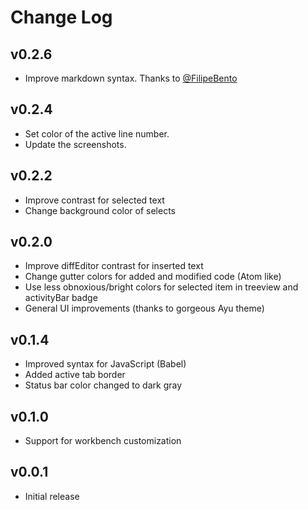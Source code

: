 # Change Log

## v0.2.6
- Improve markdown syntax. Thanks to [@FilipeBento](https://github.com/FilipeBento)

## v0.2.4
- Set color of the active line number.
- Update the screenshots.

## v0.2.2
- Improve contrast for selected text
- Change background color of selects

## v0.2.0
- Improve diffEditor contrast for inserted text
- Change gutter colors for added and modified code (Atom like)
- Use less obnoxious/bright colors for selected item in treeview and activityBar badge
- General UI improvements (thanks to gorgeous Ayu theme)

## v0.1.4
- Improved syntax for JavaScript (Babel)
- Added active tab border
- Status bar color changed to dark gray

## v0.1.0
- Support for workbench customization

## v0.0.1
- Initial release
